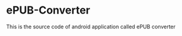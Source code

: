 ePUB-Converter
==============

This is the source code of android application called ePUB converter
